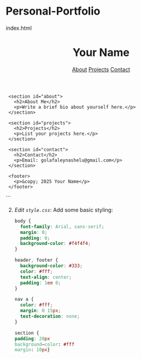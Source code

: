 # Personal-Portfolio
index.html <!DOCTYPE html>
   <html lang="en">
   <head>
     <meta charset="UTF-8" />
     <meta name="viewport" content="width=device-width, initial-scale=1.0" />
     <title>My Portfolio</title>
     <link rel="stylesheet" href="style.css" />
   </head>
   <body>
     <header>
       <h1>Your Name</h1>
       <nav>
         <a href="#about">About</a>
         <a href="#projects">Projects</a>
         <a href="#contact">Contact</a>
       </nav>
     </header>

     <section id="about">
       <h2>About Me</h2>
       <p>Write a brief bio about yourself here.</p>
     </section>

     <section id="projects">
       <h2>Projects</h2>
       <p>List your projects here.</p>
     </section>

     <section id="contact">
       <h2>Contact</h2>
       <p>Email: golafaleynashelu@gmail.com</p>
     </section>

     <footer>
       <p>&copy; 2025 Your Name</p>
     </footer>
   </body>
   </html>
   ```

2. *Edit `style.css`*:
   Add some basic styling:
   ```css
   body {
     font-family: Arial, sans-serif;
     margin: 0;
     padding: 0;
     background-color: #f4f4f4;
   }

   header, footer {
     background-color: #333;
     color: #fff;
     text-align: center;
     padding: 1em 0;
   }

   nav a {
     color: #fff;
     margin: 0 15px;
     text-decoration: none;
   }

   section {
   padding: 20px
   background—color: #fff
   margin: 10px}
